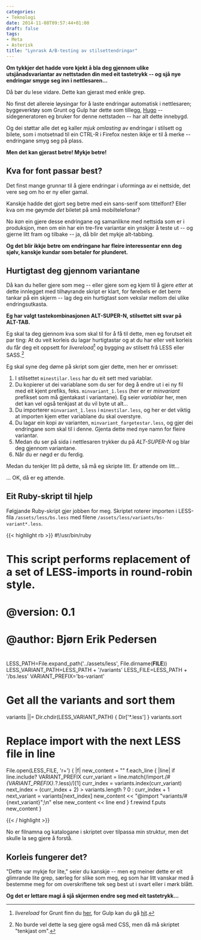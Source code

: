 ```yaml
---
categories:
- Teknologi
date: 2014-11-08T09:57:44+01:00
draft: false
tags:
- Meta
- Asterisk
title: "Lynrask A∕B-testing av stilsettendringar"
---
```

**Om tykkjer det hadde vore kjekt å bla deg gjennom ulike utsjånadsvariantar av nettstaden din med eit tastetrykk -- og sjå nye endringar smyge seg inn i nettlesaren...**

Då bør du lese vidare. Dette kan gjerast med enkle grep.

 <!--more-->

No finst det allereie løysingar for å laste endringar automatisk i nettlesaren; byggeverktøy som Grunt og Gulp har dette som tillegg, [Hugo](http://gohugo.io/) -- sidegeneratoren eg bruker for denne nettstaden -- har alt dette innebygd.

Og dei støttar alle det eg kaller _mjuk omlasting_ av endringar i stilsett og bilete, som i motsetnad til ein CTRL-R i Firefox nesten ikkje er til å merke -- endringane smyg seg på plass.

**Men det kan gjerast betre! Mykje betre!**

## Kva for font passar best?
Det finst mange grunnar til å gjere endringar i uforminga av ei nettside, det vere seg om ho er ny eller gamal.

Kanskje hadde det gjort seg betre med ein sans-serif som tittelfont? Eller kva om me gøymde _det_ biletet på små mobiltelefonar?

No _kan_ ein gjere desse endringane og samanlikne med nettsida som er i produksjon, men om ein har ein tre-fire variantar ein ynskjer å teste ut -- og gjerne litt fram og tilbake -- ja, då blir det mykje alt-tabbing.

**Og det blir ikkje betre om endringane har fleire interessentar enn deg sjølv, kanskje kundar som betaler for plunderet.**

## Hurtigtast deg gjennom variantane

Då kan du heller gjere som meg -- eller gjere som eg kjem til å gjere _etter_ at dette innlegget med tilhøyrande skript er klart, for førebels er det berre tankar på ein skjerm -- lag deg ein hurtigtast som vekslar mellom dei ulike endringsutkasta.

**Eg har valgt tastekombinasjonen ALT-SUPER-N, stilsettet sitt svar på ALT-TAB.**

Eg skal ta deg gjennom kva som skal til for å få til dette, men eg forutset eit par ting: At du veit korleis du lagar hurtigtastar og at du har eller veit korleis du får deg eit oppsett for _livereload_[^livereload] og bygging av stilsett frå LESS eller SASS.[^cssalt]

Eg skal syne deg døme på skript som gjer dette, men her er omrisset:

1. I stilsettet `minestilar.less` har du eit sett med variablar.
1. Du kopierer ut dei variablane som du ser for deg å endre ut i ei ny fil med eit kjent prefiks, feks. `minvariant_1.less` (her er er _minvariant_ prefikset som må gjentakast i variantane). Eg seier _variablar_ her, men det kan vel også tenkjast at du vil byte ut alt...
1. Du importerer `minvariant_1.less` i `minestilar.less`, og her er det viktig at importen kjem etter variablane du skal overstyre.
1. Du lagar ein kopi av varianten, `minvariant_fargetestar.less`, og gjer dei endringane som skal til i denne. Gjenta dette med nye namn for fleire variantar.
1. Medan du ser på sida i nettlesaren trykker du på _ALT-SUPER-N_ og blar deg gjennom variantane.
1. Når du er nøgd er du ferdig. 

Medan du tenkjer litt på dette, så må eg skripte litt. Er attende om litt... 

... OK, då er eg attende.

## Eit Ruby-skript til hjelp

Følgjande Ruby-skript gjer jobben for meg. Skriptet roterer importen i LESS-fila `/assets/less/bs.less` med filene `/assets/less/variants/bs-variant*.less`. 

{{< highlight rb >}}
#!/usr/bin/ruby

#
# This script performs replacement of a set of LESS-imports in round-robin style.
#
# @version: 0.1
# @author: Bjørn Erik Pedersen
#
LESS_PATH=File.expand_path('../assets/less', File.dirname(__FILE__))
LESS_VARIANT_PATH=LESS_PATH + '/variants'
LESS_FILE=LESS_PATH + '/bs.less'
VARIANT_PREFIX='bs-variant'

# Get all the variants and sort them
variants ||= Dir.chdir(LESS_VARIANT_PATH) { Dir['*.less'] }
variants.sort

# Replace import with the next LESS file in line
File.open(LESS_FILE, 'r+') { |f|
  new_content = ""
  f.each_line { |line|
    if line.include? VARIANT_PREFIX
      curr_variant = line.match(/import.*(#{VARIANT_PREFIX}.*?\.less)/)[1]
      curr_index = variants.index(curr_variant)
      next_index = (curr_index + 2) > variants.length ? 0 : curr_index + 1
      next_variant = variants[next_index]
      new_content << "@import \"variants/#{next_variant}\";\n"
    else
      new_content << line
    end
  }
  f.rewind
  f.puts new_content
}

{{< / highlight >}}

No er filnamna og katalogane i skriptet over tilpassa min struktur, men det skulle la seg gjere å forstå.

## Korleis fungerer det?

"Dette var mykje for lite," seier du kanskje -- men eg meiner dette er eit glimrande lite grep, særleg for slike som meg, eg som har litt vanskar med å bestemme meg for om overskriftene tek seg best ut i svart eller i mørk blått.

**Og det er lettare magi å sjå skjermen endre seg med eit tastetrykk...** 

[^livereload]: _livereload_ for Grunt finn du [her](https://github.com/gruntjs/grunt-contrib-livereload), for Gulp kan du gå [hit](https://github.com/vohof/gulp-livereload).
[^cssalt]: No burde vel dette la seg gjere også med CSS, men då må skriptet "tenkjast om".